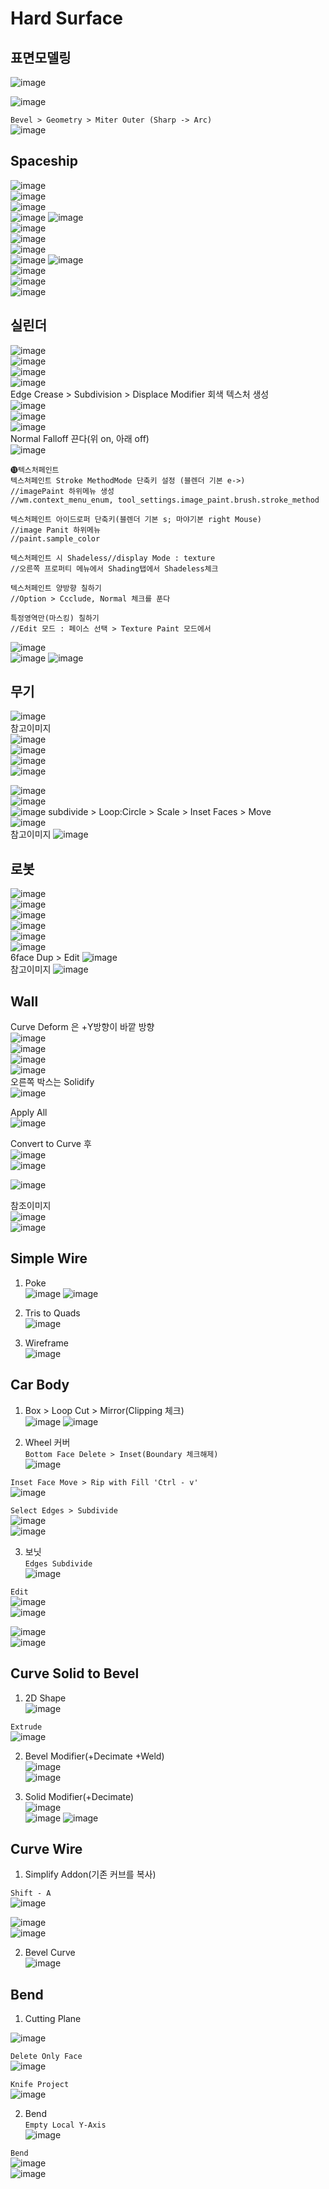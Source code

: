 Hard Surface
===================

표면모델링
------------
![image](https://user-images.githubusercontent.com/30430227/130582184-f2e27956-8afb-4519-b97d-4278d494032d.png)

![image](https://user-images.githubusercontent.com/30430227/130582134-8fd55a2b-eae0-488f-9e57-6ed7d63d3db0.png)  

`Bevel > Geometry > Miter Outer (Sharp -> Arc)  `  
![image](https://user-images.githubusercontent.com/30430227/130582397-b5b2e59f-1c7c-442e-9869-ef413e531c47.png)
<br>

Spaceship
-----------------
![image](https://user-images.githubusercontent.com/30430227/131055025-4edebadd-ffd6-4b59-aa30-ab20edb8e6ea.png)  
![image](https://user-images.githubusercontent.com/30430227/131055045-6988e024-3678-4fd0-a43c-b3947ba855a7.png)  
![image](https://user-images.githubusercontent.com/30430227/131055136-6fe8ddb7-54ec-4ec3-b0fa-be48722ec119.png)  
![image](https://user-images.githubusercontent.com/30430227/131055207-96a91ccc-dfb8-4006-8f8f-41f860594e54.png)
![image](https://user-images.githubusercontent.com/30430227/131055248-0013e210-a6e7-4e1c-b69c-a7e30bebec1b.png)  
![image](https://user-images.githubusercontent.com/30430227/131055307-f413856d-361f-402d-80b1-5bf3314ea606.png)  
![image](https://user-images.githubusercontent.com/30430227/131055369-e9d44686-dde9-41e3-b180-c72691945ce5.png)  
![image](https://user-images.githubusercontent.com/30430227/131055463-adde1950-e211-4b7c-b52b-fba16dc545f3.png)  
![image](https://user-images.githubusercontent.com/30430227/131055541-861165b6-bc0e-4b64-aa17-e2a8bbc2deb5.png)
![image](https://user-images.githubusercontent.com/30430227/131055629-ba89e7a1-e6f8-4d40-8273-3395319448d1.png)  
![image](https://user-images.githubusercontent.com/30430227/131055696-e0270839-425c-47a4-aaa0-08b9b7a70c37.png)  
![image](https://user-images.githubusercontent.com/30430227/131055939-7b5f1f9d-1de9-4952-a1ab-209ee0c768f9.png)  
![image](https://user-images.githubusercontent.com/30430227/131056615-e09da9fc-dfbc-4163-a6c6-039f9232f98d.png)

실린더
--------
![image](https://user-images.githubusercontent.com/30430227/131056939-f511a201-6f8a-426b-b20e-d7af512af623.png)  
![image](https://user-images.githubusercontent.com/30430227/131057111-1f5ae469-db77-43dd-a645-328eb32c8f0b.png)  
![image](https://user-images.githubusercontent.com/30430227/131057126-327b5b99-fccd-413f-b125-ab92faae2605.png)  
![image](https://user-images.githubusercontent.com/30430227/131057372-a03fd7dd-acfd-4392-8153-046b3989315c.png)  
Edge Crease > Subdivision > Displace Modifier 회색 텍스처 생성  
![image](https://user-images.githubusercontent.com/30430227/131058030-700ea62c-4b5c-43d2-aa13-92dbb49a5860.png)  
![image](https://user-images.githubusercontent.com/30430227/131058545-08456e66-86d3-49df-8dea-fab2d9606fea.png)  
![image](https://user-images.githubusercontent.com/30430227/131060500-725f9276-9897-42ec-aeab-b8c988cc1b05.png)  
Normal Falloff 끈다(위 on, 아래 off)  
![image](https://user-images.githubusercontent.com/30430227/131060560-18a603ae-9880-4afb-8559-e99f3c9f1741.png)


```
⓭텍스처페인트
텍스처페인트 Stroke MethodMode 단축키 설정 (블렌더 기본 e->)
//imagePaint 하위메뉴 생성
//wm.context_menu_enum, tool_settings.image_paint.brush.stroke_method

텍스처페인트 아이드로퍼 단축키(블렌더 기본 s; 마야기본 right Mouse)
//image Panit 하위메뉴
//paint.sample_color

텍스처페인트 시 Shadeless//display Mode : texture
//오른쪽 프로퍼티 메뉴에서 Shading탭에서 Shadeless체크

텍스처페인트 양방향 칠하기
//Option > Ccclude, Normal 체크를 푼다

특정영역만(마스킹) 칠하기
//Edit 모드 : 페이스 선택 > Texture Paint 모드에서 
```
![image](https://user-images.githubusercontent.com/30430227/130591345-cb9252ab-24df-4d11-9518-82ad2431eb89.png)  
![image](https://user-images.githubusercontent.com/30430227/131061055-11c3d765-cf3f-4d44-9f2a-dff370563cd2.png)
![image](https://user-images.githubusercontent.com/30430227/131061076-b1d7eb70-f15c-4a92-82b7-c99c0415dd07.png)

무기 
------
![image](https://user-images.githubusercontent.com/30430227/131061216-5551ba86-9c29-4952-9f64-1157c51aadb2.png)  
참고이미지  
![image](https://user-images.githubusercontent.com/30430227/131061490-ec09744d-ff03-4250-ab14-997c72ae1a28.png)  
![image](https://user-images.githubusercontent.com/30430227/131061583-2911c1d6-20ae-45dc-b5a5-4807df80c536.png)  
![image](https://user-images.githubusercontent.com/30430227/131061703-548a00e3-f886-4be8-aea9-a74fe7fb3621.png)  
![image](https://user-images.githubusercontent.com/30430227/131061922-d1492c56-bb27-4a3d-9814-803b27533d92.png)  

![image](https://user-images.githubusercontent.com/30430227/131066258-12b4478a-b409-49d0-a037-d86852290d01.png)  
![image](https://user-images.githubusercontent.com/30430227/131066399-e5f7e37d-b8b9-45ac-b3f3-0020d88b4d0b.png)  
![image](https://user-images.githubusercontent.com/30430227/131066443-135261b6-8ce4-4403-a540-84afaa16a237.png)
subdivide > Loop:Circle > Scale > Inset Faces > Move  
![image](https://user-images.githubusercontent.com/30430227/131066854-91b5da2e-ea1c-4511-8cd6-62bdadf4dbcd.png)  
참고이미지
![image](https://user-images.githubusercontent.com/30430227/131066915-cb4693a5-b897-4a69-bee8-3f840cd86eb8.png)  


로봇 
-------
![image](https://user-images.githubusercontent.com/30430227/131068556-f605b570-113a-4b53-b536-ebfc57c98465.png)  
![image](https://user-images.githubusercontent.com/30430227/131068680-d850c89e-adcb-4125-9e72-866d4ca3316e.png)  
![image](https://user-images.githubusercontent.com/30430227/131068771-4df5130d-1eb7-428c-bb87-7a471b34e1d9.png)  
![image](https://user-images.githubusercontent.com/30430227/131068856-a94702ab-d0b0-4d1c-b301-319838021ac3.png)  
![image](https://user-images.githubusercontent.com/30430227/131069044-4b9e5a30-a8d2-4fc3-a356-121e79814ff3.png)  
![image](https://user-images.githubusercontent.com/30430227/131069158-34798283-8bd7-47f5-b167-eddf45e08d3d.png)  
6face Dup > Edit
![image](https://user-images.githubusercontent.com/30430227/131069258-1faade70-e966-444f-a746-626362219950.png)  
참고이미지 
![image](https://user-images.githubusercontent.com/30430227/131069385-cee83675-f705-43ef-965b-0433e3ff66bd.png)

Wall
-----
Curve Deform 은 +Y방향이 바깥 방향  
![image](https://user-images.githubusercontent.com/30430227/131318210-b723622b-d527-4d7c-a765-245e1571f538.png)  
![image](https://user-images.githubusercontent.com/30430227/131318440-36cbf097-03f0-4c9e-bd65-b06044f71be7.png)  
![image](https://user-images.githubusercontent.com/30430227/131318562-bffd21f4-ca78-4f0e-af04-96361f071f9e.png)  
![image](https://user-images.githubusercontent.com/30430227/131318821-3710b168-ab96-411a-a714-ca01ad6df236.png)  
오른쪽 박스는 Solidify  
![image](https://user-images.githubusercontent.com/30430227/131318918-82d405a7-5745-4eb3-b95b-1cfadde59164.png)  

Apply All  
![image](https://user-images.githubusercontent.com/30430227/131319153-732ded12-2237-40e8-9b0a-3075cbc2fbe3.png)  

Convert to Curve 후  
![image](https://user-images.githubusercontent.com/30430227/131319371-dc5a6926-93fa-4473-910e-60d42cb50b63.png)  
![image](https://user-images.githubusercontent.com/30430227/131319425-b80c2d82-e401-4d71-9d80-45599a7c078c.png)  

![image](https://user-images.githubusercontent.com/30430227/131319477-851d2de2-7d17-4c1c-8d2f-246c6d64996c.png)  

참조이미지  
![image](https://user-images.githubusercontent.com/30430227/131319719-b08a7c8b-147e-4052-b6e4-df2ce5047df8.png)  
![image](https://user-images.githubusercontent.com/30430227/131319833-3b52c76a-d575-4f6f-b958-1cbaec6e47ea.png)  


Simple Wire
--------------
1. Poke  
![image](https://user-images.githubusercontent.com/30430227/133006867-d1a31bac-94da-4f5d-a52e-74bbcdbc6858.png)
![image](https://user-images.githubusercontent.com/30430227/133006877-1a7bd510-2716-48bb-90f0-0b2502c4338e.png)  

2. Tris to Quads  
![image](https://user-images.githubusercontent.com/30430227/133006889-24e19fab-0d60-4f32-a424-673764e323d5.png)  


3. Wireframe  
![image](https://user-images.githubusercontent.com/30430227/133006917-78db93c2-b93b-4445-9642-c575226c6d15.png)  




Car Body  
--------------

1. Box > Loop Cut > Mirror(Clipping 체크)  
![image](https://user-images.githubusercontent.com/30430227/138225273-21866026-017b-4f2e-92d1-17850f466486.png)
![image](https://user-images.githubusercontent.com/30430227/138225375-867ccc32-aa59-4ae1-9cde-c6359d2ab537.png)  


2. Wheel 커버  
`Bottom Face Delete > Inset(Boundary 체크해제)`  
![image](https://user-images.githubusercontent.com/30430227/138225863-b4b9c34b-6054-44d0-b040-333c3c429981.png)  

`Inset Face Move > Rip with Fill 'Ctrl - v'`  
![image](https://user-images.githubusercontent.com/30430227/138226115-5275c288-9c35-4d2f-942e-321e350ad41d.png)  

`Select Edges > Subdivide`  
![image](https://user-images.githubusercontent.com/30430227/138226287-8ff1ffa5-e239-4875-8b14-b1f4198cb829.png)  
![image](https://user-images.githubusercontent.com/30430227/138226322-57a1d3e7-422e-49f7-904e-be87470e9e73.png)  


3. 보닛  
`Edges Subdivide`  
![image](https://user-images.githubusercontent.com/30430227/138226555-a2132bd0-eeb2-47ca-9a7a-1e0542485c17.png)  


`Edit`  
![image](https://user-images.githubusercontent.com/30430227/138226652-8ac4fe4b-5fec-4299-9a89-25e1e4884a8d.png)  
![image](https://user-images.githubusercontent.com/30430227/138226750-52897d1d-f3ef-47d6-a2fa-c0dddb55c6ef.png)  

![image](https://user-images.githubusercontent.com/30430227/138227030-1e57a1c9-e45f-49e0-b568-2f6991d96191.png)  
![image](https://user-images.githubusercontent.com/30430227/138227207-6a40ba95-c8d8-4caa-a2ea-1ae1ef9f70ea.png)  



Curve Solid to Bevel  
--------------------

1. 2D Shape  
![image](https://user-images.githubusercontent.com/30430227/138229946-51d1f137-aedf-4552-b63b-743f4698ff47.png)  

`Extrude`  
![image](https://user-images.githubusercontent.com/30430227/138230026-26957550-0cd1-40c4-839d-757da3fab6ca.png)  


2. Bevel Modifier(+Decimate +Weld)  
![image](https://user-images.githubusercontent.com/30430227/138230179-516acb74-9620-4dc5-8407-3c13ab900227.png)  
![image](https://user-images.githubusercontent.com/30430227/138230203-8049af17-5bca-4eab-b9cd-168eb5cb9300.png)  


3. Solid Modifier(+Decimate)  
![image](https://user-images.githubusercontent.com/30430227/138230602-5780d661-855e-4b5b-91d7-66611e1219de.png)  
![image](https://user-images.githubusercontent.com/30430227/138230644-fd074dc2-01a2-4efd-9792-3dbae610c240.png)
![image](https://user-images.githubusercontent.com/30430227/138230664-94ce970c-9783-406a-908c-9853a232f4ca.png)  



Curve Wire  
--------------
1. Simplify Addon(기존 커브를 복사)  

`Shift - A`  
![image](https://user-images.githubusercontent.com/30430227/138231848-b35ef8b3-764c-4b35-920b-8c2362c3b58f.png)  

![image](https://user-images.githubusercontent.com/30430227/138231618-fb639726-02fe-4a3f-8405-877c9eb9d108.png)  
![image](https://user-images.githubusercontent.com/30430227/138232110-b052ba7f-7594-431b-8a36-980e84318342.png)  


2. Bevel Curve  
![image](https://user-images.githubusercontent.com/30430227/138232305-176b00ed-c764-463a-b9a3-c2d8ee2b5bca.png)  




Bend  
-----------

1. Cutting Plane  

![image](https://user-images.githubusercontent.com/30430227/138236015-ee400627-d428-4658-9f1c-3ea9c663da47.png)  

`Delete Only Face`  
![image](https://user-images.githubusercontent.com/30430227/138236142-bc5feaac-4b2c-4f89-a64e-35d2e53dbf4e.png)  

`Knife Project`  
![image](https://user-images.githubusercontent.com/30430227/138236444-3170cb29-0124-4395-8793-6ec585361a87.png)  


2. Bend  
`Empty Local Y-Axis`  
![image](https://user-images.githubusercontent.com/30430227/138237990-a191efa5-80e1-499d-94c4-f75b5a33cfb8.png)  


`Bend`  
![image](https://user-images.githubusercontent.com/30430227/138237742-28d622f6-92c4-4a95-836c-e44531e32075.png)  
![image](https://user-images.githubusercontent.com/30430227/138237692-3a7df872-f842-4166-81cb-79cab12eef75.png)  































